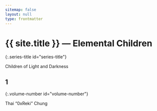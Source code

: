 ```yaml
---
sitemap: false
layout: null
type: frontmatter
---
```

<!-- markdownlint-disable MD022 -->
# {{ site.title }} — Elemental Children
{:.series-title id="series-title"}

<span class="volume-name" id="volume-name">Children of Light and Darkness</span>

## 1
{:.volume-number id="volume-number"}

<span class="author" id="author">Thai “0xReki” Chung</span>
